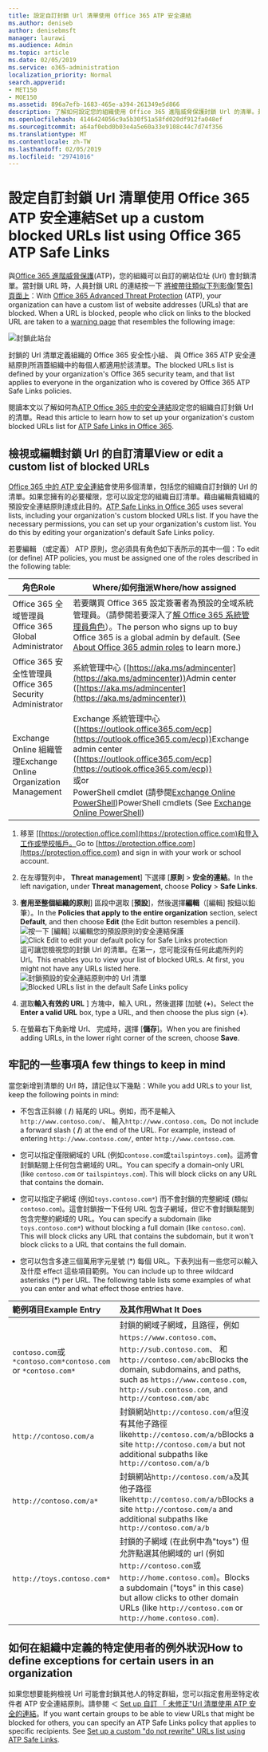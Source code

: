 ```yaml
---
title: 設定自訂封鎖 Url 清單使用 Office 365 ATP 安全連結
ms.author: deniseb
author: denisebmsft
manager: laurawi
ms.audience: Admin
ms.topic: article
ms.date: 02/05/2019
ms.service: o365-administration
localization_priority: Normal
search.appverid:
- MET150
- MOE150
ms.assetid: 896a7efb-1683-465e-a394-261349e5d866
description: 了解如何設定您的組織使用 Office 365 進階威脅保護封鎖 Url 的清單。封鎖的 Url 將會套用至電子郵件與根據您 ATP 安全連結原則的 Office 文件。
ms.openlocfilehash: 4146424056c9a5b30f51a58fd020df912fa048ef
ms.sourcegitcommit: a64af0ebd0b03e4a5e60a33e9108c44c7d74f356
ms.translationtype: MT
ms.contentlocale: zh-TW
ms.lasthandoff: 02/05/2019
ms.locfileid: "29741016"
---
```

# <a name="set-up-a-custom-blocked-urls-list-using-office-365-atp-safe-links"></a><span data-ttu-id="b442e-104">設定自訂封鎖 Url 清單使用 Office 365 ATP 安全連結</span><span class="sxs-lookup"><span data-stu-id="b442e-104">Set up a custom blocked URLs list using Office 365 ATP Safe Links</span></span>

<span data-ttu-id="b442e-p102">與[Office 365 進階威脅保護](office-365-atp.md)(ATP)，您的組織可以自訂的網站位址 (Url) 會封鎖清單。當封鎖 URL 時，人員封鎖 URL 的連結按一下 [將被帶往類似下列影像[警告] 頁面上](atp-safe-links-warning-pages.md)：</span><span class="sxs-lookup"><span data-stu-id="b442e-p102">With [Office 365 Advanced Threat Protection](office-365-atp.md) (ATP), your organization can have a custom list of website addresses (URLs) that are blocked. When a URL is blocked, people who click on links to the blocked URL are taken to a [warning page](atp-safe-links-warning-pages.md) that resembles the following image:</span></span> 
  
![封鎖此站台](media/6b4bda2d-a1e6-419e-8b10-588e83c3af3f.png)
  
<span data-ttu-id="b442e-108">封鎖的 Url 清單定義組織的 Office 365 安全性小組、 與 Office 365 ATP 安全連結原則所涵蓋組織中的每個人都適用於該清單。</span><span class="sxs-lookup"><span data-stu-id="b442e-108">The blocked URLs list is defined by your organization's Office 365 security team, and that list applies to everyone in the organization who is covered by Office 365 ATP Safe Links policies.</span></span> 
  
<span data-ttu-id="b442e-109">閱讀本文以了解如何為[ATP Office 365 中的安全連結](atp-safe-links.md)設定您的組織自訂封鎖 Url 的清單。</span><span class="sxs-lookup"><span data-stu-id="b442e-109">Read this article to learn how to set up your organization's custom blocked URLs list for [ATP Safe Links in Office 365](atp-safe-links.md).</span></span>
  
## <a name="view-or-edit-a-custom-list-of-blocked-urls"></a><span data-ttu-id="b442e-110">檢視或編輯封鎖 Url 的自訂清單</span><span class="sxs-lookup"><span data-stu-id="b442e-110">View or edit a custom list of blocked URLs</span></span>

<span data-ttu-id="b442e-p103">[Office 365 中的 ATP 安全連結](atp-safe-links.md)會使用多個清單，包括您的組織自訂封鎖的 Url 的清單。如果您擁有的必要權限，您可以設定您的組織自訂清單。藉由編輯貴組織的預設安全連結原則達成此目的。</span><span class="sxs-lookup"><span data-stu-id="b442e-p103">[ATP Safe Links in Office 365](atp-safe-links.md) uses several lists, including your organization's custom blocked URLs list. If you have the necessary permissions, you can set up your organization's custom list. You do this by editing your organization's default Safe Links policy.</span></span>

<span data-ttu-id="b442e-114">若要編輯 （或定義） ATP 原則，您必須具有角色如下表所示的其中一個：</span><span class="sxs-lookup"><span data-stu-id="b442e-114">To edit (or define) ATP policies, you must be assigned one of the roles described in the following table:</span></span> 

|<span data-ttu-id="b442e-115">角色</span><span class="sxs-lookup"><span data-stu-id="b442e-115">Role</span></span>  |<span data-ttu-id="b442e-116">Where/如何指派</span><span class="sxs-lookup"><span data-stu-id="b442e-116">Where/how assigned</span></span>  |
|---------|---------|
|<span data-ttu-id="b442e-117">Office 365 全域管理員</span><span class="sxs-lookup"><span data-stu-id="b442e-117">Office 365 Global Administrator</span></span> |<span data-ttu-id="b442e-p104">若要購買 Office 365 設定簽署者為預設的全域系統管理員。（請參閱若要深入了[解 Office 365 系統管理員角色](https://docs.microsoft.com/office365/admin/add-users/about-admin-roles)）。</span><span class="sxs-lookup"><span data-stu-id="b442e-p104">The person who signs up to buy Office 365 is a global admin by default. (See [About Office 365 admin roles](https://docs.microsoft.com/office365/admin/add-users/about-admin-roles) to learn more.)</span></span>         |
|<span data-ttu-id="b442e-120">Office 365 安全性管理員</span><span class="sxs-lookup"><span data-stu-id="b442e-120">Office 365 Security Administrator</span></span> |<span data-ttu-id="b442e-121">系統管理中心 ([https://aka.ms/admincenter](https://aka.ms/admincenter))</span><span class="sxs-lookup"><span data-stu-id="b442e-121">Admin center ([https://aka.ms/admincenter](https://aka.ms/admincenter))</span></span>|
|<span data-ttu-id="b442e-122">Exchange Online 組織管理</span><span class="sxs-lookup"><span data-stu-id="b442e-122">Exchange Online Organization Management</span></span> |<span data-ttu-id="b442e-123">Exchange 系統管理中心 ([https://outlook.office365.com/ecp](https://outlook.office365.com/ecp))</span><span class="sxs-lookup"><span data-stu-id="b442e-123">Exchange admin center ([https://outlook.office365.com/ecp](https://outlook.office365.com/ecp))</span></span> <br><span data-ttu-id="b442e-124">或</span><span class="sxs-lookup"><span data-stu-id="b442e-124">or</span></span> <br>  <span data-ttu-id="b442e-125">PowerShell cmdlet (請參閱[Exchange Online PowerShell](https://docs.microsoft.com/powershell/exchange/exchange-online/exchange-online-powershell?view=exchange-ps))</span><span class="sxs-lookup"><span data-stu-id="b442e-125">PowerShell cmdlets (See [Exchange Online PowerShell](https://docs.microsoft.com/powershell/exchange/exchange-online/exchange-online-powershell?view=exchange-ps))</span></span> |
  
1. <span data-ttu-id="b442e-126">移至 [[https://protection.office.com](https://protection.office.com)和登入工作或學校帳戶。</span><span class="sxs-lookup"><span data-stu-id="b442e-126">Go to [https://protection.office.com](https://protection.office.com) and sign in with your work or school account.</span></span> 
    
2. <span data-ttu-id="b442e-127">在左導覽列中， **Threat management**] 下選擇 [**原則** \> **安全的連結**。</span><span class="sxs-lookup"><span data-stu-id="b442e-127">In the left navigation, under **Threat management**, choose **Policy** \> **Safe Links**.</span></span>
    
3. <span data-ttu-id="b442e-128">**套用至整個組織的原則**] 區段中選取 [**預設**]，然後選擇**編輯**（[編輯] 按鈕以鉛筆）。</span><span class="sxs-lookup"><span data-stu-id="b442e-128">In the **Policies that apply to the entire organization** section, select **Default**, and then choose **Edit** (the Edit button resembles a pencil).</span></span><br/><span data-ttu-id="b442e-129">![按一下 [編輯] 以編輯您的預設原則的安全連結保護](media/d08f9615-d947-4033-813a-d310ec2c8cca.png)</span><span class="sxs-lookup"><span data-stu-id="b442e-129">![Click Edit to edit your default policy for Safe Links protection](media/d08f9615-d947-4033-813a-d310ec2c8cca.png)</span></span><br/><span data-ttu-id="b442e-p105">這可讓您檢視您的封鎖 Url 的清單。在第一，您可能沒有任何此處所列的 Url。</span><span class="sxs-lookup"><span data-stu-id="b442e-p105">This enables you to view your list of blocked URLs. At first, you might not have any URLs listed here.</span></span><br/><span data-ttu-id="b442e-132">![封鎖預設的安全連結原則中的 Url 清單](media/575e1449-6191-40ac-b626-030a2fd3fb11.png)</span><span class="sxs-lookup"><span data-stu-id="b442e-132">![Blocked URLs list in the default Safe Links policy](media/575e1449-6191-40ac-b626-030a2fd3fb11.png)</span></span>
  
4. <span data-ttu-id="b442e-133">選取**輸入有效的 URL** ] 方塊中，輸入 URL，然後選擇 [加號 (**+**)。</span><span class="sxs-lookup"><span data-stu-id="b442e-133">Select the **Enter a valid URL** box, type a URL, and then choose the plus sign (**+**).</span></span> 

5. <span data-ttu-id="b442e-134">在螢幕右下角新增 Url、 完成時，選擇 [**儲存**]。</span><span class="sxs-lookup"><span data-stu-id="b442e-134">When you are finished adding URLs, in the lower right corner of the screen, choose **Save**.</span></span>
    
## <a name="a-few-things-to-keep-in-mind"></a><span data-ttu-id="b442e-135">牢記的一些事項</span><span class="sxs-lookup"><span data-stu-id="b442e-135">A few things to keep in mind</span></span>

<span data-ttu-id="b442e-136">當您新增到清單的 Url 時，請記住以下幾點：</span><span class="sxs-lookup"><span data-stu-id="b442e-136">While you add URLs to your list, keep the following points in mind:</span></span> 

- <span data-ttu-id="b442e-p106">不包含正斜線 ( **/**) 結尾的 URL。例如，而不是輸入`http://www.contoso.com/`、 輸入`http://www.contoso.com`。</span><span class="sxs-lookup"><span data-stu-id="b442e-p106">Do not include a forward slash ( **/**) at the end of the URL. For example, instead of entering `http://www.contoso.com/`, enter `http://www.contoso.com`.</span></span>
    
- <span data-ttu-id="b442e-p107">您可以指定僅限網域的 URL (例如`contoso.com`或`tailspintoys.com`)。這將會封鎖點閱上任何包含網域的 URL。</span><span class="sxs-lookup"><span data-stu-id="b442e-p107">You can specify a domain-only URL (like `contoso.com` or `tailspintoys.com`). This will block clicks on any URL that contains the domain.</span></span>

- <span data-ttu-id="b442e-p108">您可以指定子網域 (例如`toys.contoso.com*`) 而不會封鎖的完整網域 (類似`contoso.com`)。這會封鎖按一下任何 URL 包含子網域，但它不會封鎖點閱到包含完整的網域的 URL。</span><span class="sxs-lookup"><span data-stu-id="b442e-p108">You can specify a subdomain (like `toys.contoso.com*`) without blocking a full domain (like `contoso.com`). This will block clicks any URL that contains the subdomain, but it won't block clicks to a URL that contains the full domain.</span></span>  
    
- <span data-ttu-id="b442e-p109">您可以包含多達三個萬用字元星號 (\*) 每個 URL。下表列出有一些您可以輸入及什麼 effect 這些項目範例。</span><span class="sxs-lookup"><span data-stu-id="b442e-p109">You can include up to three wildcard asterisks (\*) per URL. The following table lists some examples of what you can enter and what effect those entries have.</span></span>
    
|<span data-ttu-id="b442e-145">**範例項目**</span><span class="sxs-lookup"><span data-stu-id="b442e-145">**Example Entry**</span></span>|<span data-ttu-id="b442e-146">**及其作用**</span><span class="sxs-lookup"><span data-stu-id="b442e-146">**What It Does**</span></span>|
|:-----|:-----|
|<span data-ttu-id="b442e-147">`contoso.com`或`*contoso.com*`</span><span class="sxs-lookup"><span data-stu-id="b442e-147">`contoso.com` or `*contoso.com*`</span></span>  <br/> |<span data-ttu-id="b442e-148">封鎖的網域子網域，且路徑，例如`https://www.contoso.com`、 `http://sub.contoso.com`、 和`http://contoso.com/abc`</span><span class="sxs-lookup"><span data-stu-id="b442e-148">Blocks the domain, subdomains, and paths, such as `https://www.contoso.com`, `http://sub.contoso.com`, and `http://contoso.com/abc`</span></span>  <br/> |
|`http://contoso.com/a`  <br/> |<span data-ttu-id="b442e-149">封鎖網站`http://contoso.com/a`但沒有其他子路徑 like`http://contoso.com/a/b`</span><span class="sxs-lookup"><span data-stu-id="b442e-149">Blocks a site `http://contoso.com/a` but not additional subpaths like `http://contoso.com/a/b`</span></span>  <br/> |
|`http://contoso.com/a*`  <br/> |<span data-ttu-id="b442e-150">封鎖網站`http://contoso.com/a`及其他子路徑 like`http://contoso.com/a/b`</span><span class="sxs-lookup"><span data-stu-id="b442e-150">Blocks a site `http://contoso.com/a` and additional subpaths like `http://contoso.com/a/b`</span></span>  <br/> |
|`http://toys.contoso.com*`  <br/> |<span data-ttu-id="b442e-151">封鎖的子網域 (在此例中為"toys") 但允許點選其他網域的 url (例如`http://contoso.com`或`http://home.contoso.com`)。</span><span class="sxs-lookup"><span data-stu-id="b442e-151">Blocks a subdomain ("toys" in this case) but allow clicks to other domain URLs (like `http://contoso.com` or `http://home.contoso.com`).</span></span>  <br/> |
   

## <a name="how-to-define-exceptions-for-certain-users-in-an-organization"></a><span data-ttu-id="b442e-152">如何在組織中定義的特定使用者的例外狀況</span><span class="sxs-lookup"><span data-stu-id="b442e-152">How to define exceptions for certain users in an organization</span></span>

<span data-ttu-id="b442e-p110">如果您想要能夠檢視 Url 可能會封鎖其他人的特定群組，您可以指定套用至特定收件者 ATP 安全連結原則。請參閱 ＜ [Set up 自訂 「 未修正"Url 清單使用 ATP 安全的連結](set-up-a-custom-do-not-rewrite-urls-list-with-atp.md)。</span><span class="sxs-lookup"><span data-stu-id="b442e-p110">If you want certain groups to be able to view URLs that might be blocked for others, you can specify an ATP Safe Links policy that applies to specific recipients. See [Set up a custom "do not rewrite" URLs list using ATP Safe Links](set-up-a-custom-do-not-rewrite-urls-list-with-atp.md).</span></span>
  

